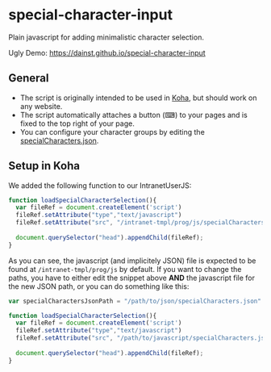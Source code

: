 # special-character-input
Plain javascript for adding minimalistic character selection. 

Ugly Demo: https://dainst.github.io/special-character-input

## General 
* The script is originally intended to be used in [Koha](https://koha-community.org), but should work on any website.
* The script automatically attaches a button (&#x2328;) to your pages <body> and is fixed to the top right of your page. 
* You can configure your character groups by editing the [specialCharacters.json](specialCharacters.json).

## Setup in Koha
We added the following function to our IntranetUserJS:

```javascript
function loadSpecialCharacterSelection(){
  var fileRef = document.createElement('script')
  fileRef.setAttribute("type","text/javascript")
  fileRef.setAttribute("src", "/intranet-tmpl/prog/js/specialCharacters.js")
  
  document.querySelector("head").appendChild(fileRef);
}
```

As you can see, the javascript (and implicitely JSON) file is expected to be found at `/intranet-tmpl/prog/js` by default. If you want to change the paths, you have to either edit the snippet above __AND__ the javascript file for the new JSON path, or you can do something like this:

```javascript
var specialCharactersJsonPath = "/path/to/json/specialCharacters.json"

function loadSpecialCharacterSelection(){
  var fileRef = document.createElement('script')
  fileRef.setAttribute("type","text/javascript")
  fileRef.setAttribute("src", "/path/to/javascript/specialCharacters.js")
  
  document.querySelector("head").appendChild(fileRef);
}
```
